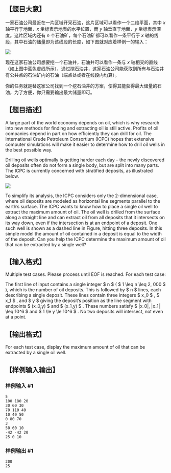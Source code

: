 ## 【题目大意】

一家石油公司最近在一片区域开采石油，这片区域可以看作一个二维平面，其中 $x$ 轴平行于地面，$x$ 坐标表示地表的水平位置，而 $y$ 轴垂直于地面，$y$ 坐标表示深度。这片区域内还有 $n$ 个石油矿，每个石油矿都可以看作一条平行于 $x$ 轴的线段，其中石油的储量即为该线段的长度，如下图就对应着样例一的输入：

![](https://molmin.github.io/problem/20/1.png)

现在这家石油公司想要挖一个石油井，石油井可以看作一条与 $x$ 轴相交的直线（如上图中蓝色虚线所示），通过挖石油井，这家石油公司能获取到所有与石油井有公共点的石油矿内的石油（端点处或者在线段内均算）。

你的任务就是替这家公司找到一个挖石油井的方案，使得其能获得最大储量的石油，为了方便，你只需要输出最大储量即可。

## 【题目描述】

A large part of the world economy depends on oil, which is why research into new methods for finding and extracting oil is still active. Profits of oil companies depend in part on how efficiently they can drill for oil. The International Crude Petroleum Consortium (ICPC) hopes that extensive computer simulations will make it easier to determine how to drill oil wells in the best possible way.

Drilling oil wells optimally is getting harder each day – the newly discovered oil deposits often do not form a single body, but are split into many parts. The ICPC is currently concerned with stratified deposits, as illustrated below.

![](https://molmin.github.io/problem/20/1.png)

To simplify its analysis, the ICPC considers only the 2-dimensional case, where oil deposits are modeled as horizontal line segments parallel to the earth’s surface. The ICPC wants to know how to place a single oil well to extract the maximum amount of oil. The oil well is drilled from the surface along a straight line and can extract oil from all deposits that it intersects on its way down, even if the intersection is at an endpoint of a deposit. One such well is shown as a dashed line in Figure, hitting three deposits. In this simple model the amount of oil contained in a deposit is equal to the width of the deposit. Can you help the ICPC determine the maximum amount of oil that can be extracted by a single well?

## 【输入格式】

Multiple test cases. Please process until EOF is reached. For each test case:

The first line of input contains a single integer $ n $ ( $ 1 \leq n \leq 2\, 000 $ ), which is the number of oil deposits. This is followed by $ n $ lines, each describing a single deposit. These lines contain three integers $ x_0 $ , $ x_1 $ , and $ y $ giving the deposit’s position as the line segment with endpoints $ (x_0,y) $ and $ (x_1,y) $ . These numbers satisfy $ |x_0|, |x_1| \leq 10^6 $ and $ 1 \le y \le 10^6 $ . No two deposits will intersect, not even at a point.

## 【输出格式】

For each test case, display the maximum amount of oil that can be extracted by a single oil well.

## 【样例输入输出】

### 样例输入 #1

```
5
100 180 20
30 60 30
70 110 40
10 40 50
0 80 70
3
50 60 10
-42 -42 20
25 0 10
```

### 样例输出 #1

```
200
25
```
